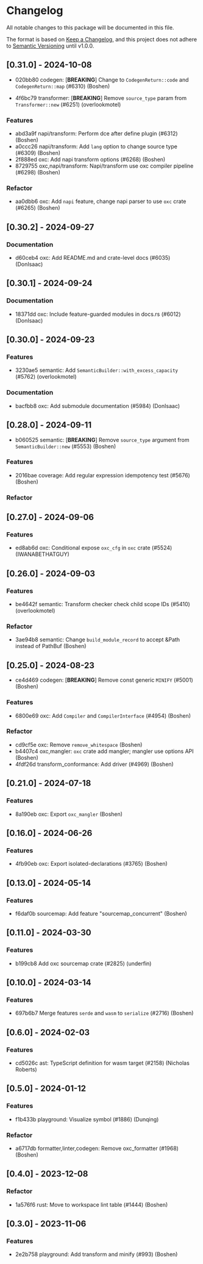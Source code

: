 # Changelog

All notable changes to this package will be documented in this file.

The format is based on [Keep a Changelog](https://keepachangelog.com/en/1.0.0/),
and this project does not adhere to
[Semantic Versioning](https://semver.org/spec/v2.0.0.html) until v1.0.0.

## [0.31.0] - 2024-10-08

-   020bb80 codegen: [**BREAKING**] Change to `CodegenReturn::code` and
    `CodegenReturn::map` (#6310) (Boshen)

-   4f6bc79 transformer: [**BREAKING**] Remove `source_type` param from
    `Transformer::new` (#6251) (overlookmotel)

### Features

-   abd3a9f napi/transform: Perform dce after define plugin (#6312) (Boshen)
-   a0ccc26 napi/transform: Add `lang` option to change source type (#6309)
    (Boshen)
-   2f888ed oxc: Add napi transform options (#6268) (Boshen)
-   8729755 oxc,napi/transform: Napi/transform use oxc compiler pipeline (#6298)
    (Boshen)

### Refactor

-   aa0dbb6 oxc: Add `napi` feature, change napi parser to use `oxc` crate
    (#6265) (Boshen)

## [0.30.2] - 2024-09-27

### Documentation

-   d60ceb4 oxc: Add README.md and crate-level docs (#6035) (DonIsaac)

## [0.30.1] - 2024-09-24

### Documentation

-   18371dd oxc: Include feature-guarded modules in docs.rs (#6012) (DonIsaac)

## [0.30.0] - 2024-09-23

### Features

-   3230ae5 semantic: Add `SemanticBuilder::with_excess_capacity` (#5762)
    (overlookmotel)

### Documentation

-   bacfbb8 oxc: Add submodule documentation (#5984) (DonIsaac)

## [0.28.0] - 2024-09-11

-   b060525 semantic: [**BREAKING**] Remove `source_type` argument from
    `SemanticBuilder::new` (#5553) (Boshen)

### Features

-   2016bae coverage: Add regular expression idempotency test (#5676) (Boshen)

### Refactor

## [0.27.0] - 2024-09-06

### Features

-   ed8ab6d oxc: Conditional expose `oxc_cfg` in `oxc` crate (#5524)
    (IWANABETHATGUY)

## [0.26.0] - 2024-09-03

### Features

-   be4642f semantic: Transform checker check child scope IDs (#5410)
    (overlookmotel)

### Refactor

-   3ae94b8 semantic: Change `build_module_record` to accept &Path instead of
    PathBuf (Boshen)

## [0.25.0] - 2024-08-23

-   ce4d469 codegen: [**BREAKING**] Remove const generic `MINIFY` (#5001)
    (Boshen)

### Features

-   6800e69 oxc: Add `Compiler` and `CompilerInterface` (#4954) (Boshen)

### Refactor

-   cd9cf5e oxc: Remove `remove_whitespace` (Boshen)
-   b4407c4 oxc,mangler: `oxc` crate add mangler; mangler use options API
    (Boshen)
-   4fdf26d transform_conformance: Add driver (#4969) (Boshen)

## [0.21.0] - 2024-07-18

### Features

-   8a190eb oxc: Export `oxc_mangler` (Boshen)

## [0.16.0] - 2024-06-26

### Features

-   4fb90eb oxc: Export isolated-declarations (#3765) (Boshen)

## [0.13.0] - 2024-05-14

### Features

-   f6daf0b sourcemap: Add feature "sourcemap_concurrent" (Boshen)

## [0.11.0] - 2024-03-30

### Features

-   b199cb8 Add oxc sourcemap crate (#2825) (underfin)

## [0.10.0] - 2024-03-14

### Features

-   697b6b7 Merge features `serde` and `wasm` to `serialize` (#2716) (Boshen)

## [0.6.0] - 2024-02-03

### Features

-   cd5026c ast: TypeScript definition for wasm target (#2158) (Nicholas
    Roberts)

## [0.5.0] - 2024-01-12

### Features

-   f1b433b playground: Visualize symbol (#1886) (Dunqing)

### Refactor

-   a6717db formatter,linter,codegen: Remove oxc_formatter (#1968) (Boshen)

## [0.4.0] - 2023-12-08

### Refactor

-   1a576f6 rust: Move to workspace lint table (#1444) (Boshen)

## [0.3.0] - 2023-11-06

### Features

-   2e2b758 playground: Add transform and minify (#993) (Boshen)
